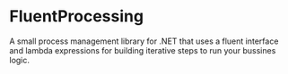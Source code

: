 # FluentProcessing

A small process management library for .NET that uses a fluent interface and lambda expressions for building iterative steps to run your bussines logic.
